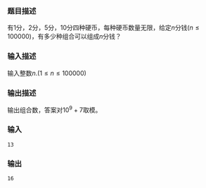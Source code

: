 ### 题目描述
有$1$分，$2$分，$5$分，$10$分四种硬币，每种硬币数量无限，给定$n$分钱($n \leq 100000)$，有多少种组合可以组成$n$分钱？

### 输入描述
输入整数$n$.$(1 \leq n \leq 100000)$


### 输出描述
输出组合数，答案对$10^9+7$取模。
### 输入
```
13
```
### 输出
```
16
```
